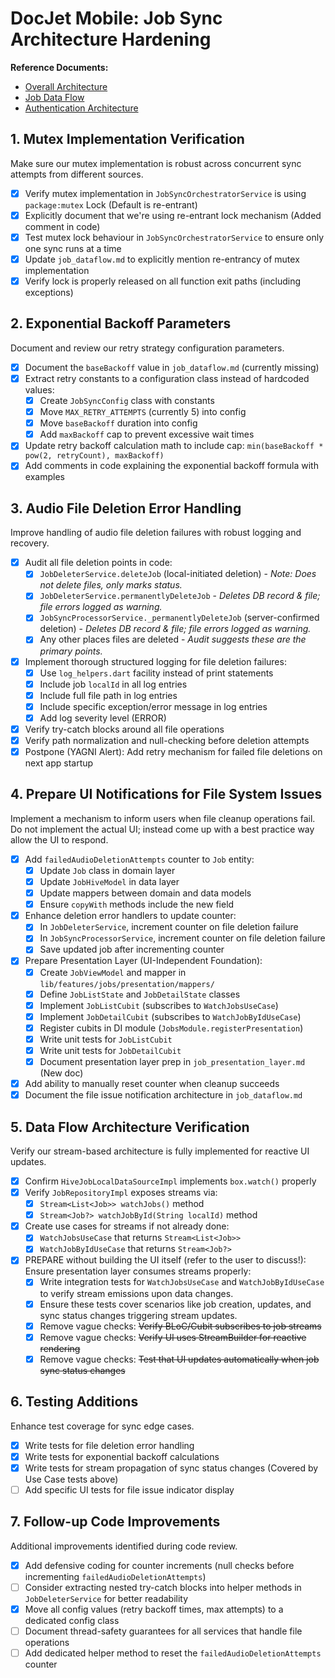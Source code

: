 # DocJet Mobile: Job Sync Architecture Hardening

**Reference Documents:**
- [Overall Architecture](docs/current/architecture.md)
- [Job Data Flow](docs/current/job_dataflow.md)
- [Authentication Architecture](docs/current/auth_architecture.md)

## 1. Mutex Implementation Verification
Make sure our mutex implementation is robust across concurrent sync attempts from different sources.

- [X] Verify mutex implementation in `JobSyncOrchestratorService` is using `package:mutex` Lock (Default is re-entrant)
- [X] Explicitly document that we're using re-entrant lock mechanism (Added comment in code)
- [X] Test mutex lock behaviour in `JobSyncOrchestratorService` to ensure only one sync runs at a time
- [X] Update `job_dataflow.md` to explicitly mention re-entrancy of mutex implementation
- [X] Verify lock is properly released on all function exit paths (including exceptions)

## 2. Exponential Backoff Parameters
Document and review our retry strategy configuration parameters.

- [X] Document the `baseBackoff` value in `job_dataflow.md` (currently missing)
- [X] Extract retry constants to a configuration class instead of hardcoded values:
  - [X] Create `JobSyncConfig` class with constants
  - [X] Move `MAX_RETRY_ATTEMPTS` (currently 5) into config
  - [X] Move `baseBackoff` duration into config
  - [X] Add `maxBackoff` cap to prevent excessive wait times
- [X] Update retry backoff calculation math to include cap: `min(baseBackoff * pow(2, retryCount), maxBackoff)`
- [X] Add comments in code explaining the exponential backoff formula with examples

## 3. Audio File Deletion Error Handling
Improve handling of audio file deletion failures with robust logging and recovery.

- [X] Audit all file deletion points in code:
  - [X] `JobDeleterService.deleteJob` (local-initiated deletion) - *Note: Does not delete files, only marks status.*
  - [X] `JobDeleterService.permanentlyDeleteJob` - *Deletes DB record & file; file errors logged as warning.*
  - [X] `JobSyncProcessorService._permanentlyDeleteJob` (server-confirmed deletion) - *Deletes DB record & file; file errors logged as warning.*
  - [X] Any other places files are deleted - *Audit suggests these are the primary points.*
- [X] Implement thorough structured logging for file deletion failures:
  - [X] Use `log_helpers.dart` facility instead of print statements
  - [X] Include job `localId` in all log entries
  - [X] Include full file path in log entries
  - [X] Include specific exception/error message in log entries
  - [X] Add log severity level (ERROR)
- [X] Verify try-catch blocks around all file operations
- [X] Verify path normalization and null-checking before deletion attempts
- [X] Postpone (YAGNI Alert): Add retry mechanism for failed file deletions on next app startup

## 4. Prepare UI Notifications for File System Issues
Implement a mechanism to inform users when file cleanup operations fail. Do not implement the actual UI; instead come up with a best practice way allow the UI to respond.

- [X] Add `failedAudioDeletionAttempts` counter to `Job` entity:
  - [X] Update `Job` class in domain layer
  - [X] Update `JobHiveModel` in data layer
  - [X] Update mappers between domain and data models
  - [X] Ensure `copyWith` methods include the new field
- [X] Enhance deletion error handlers to update counter:
  - [X] In `JobDeleterService`, increment counter on file deletion failure
  - [X] In `JobSyncProcessorService`, increment counter on file deletion failure
  - [X] Save updated job after incrementing counter
- [X] Prepare Presentation Layer (UI-Independent Foundation):
  - [X] Create `JobViewModel` and mapper in `lib/features/jobs/presentation/mappers/`
  - [X] Define `JobListState` and `JobDetailState` classes
  - [X] Implement `JobListCubit` (subscribes to `WatchJobsUseCase`)
  - [X] Implement `JobDetailCubit` (subscribes to `WatchJobByIdUseCase`)
  - [X] Register cubits in DI module (`JobsModule.registerPresentation`)
  - [X] Write unit tests for `JobListCubit`
  - [X] Write unit tests for `JobDetailCubit`
  - [x] Document presentation layer prep in `job_presentation_layer.md` (New doc)
- [X] Add ability to manually reset counter when cleanup succeeds
- [X] Document the file issue notification architecture in `job_dataflow.md`

## 5. Data Flow Architecture Verification
Verify our stream-based architecture is fully implemented for reactive UI updates.

- [X] Confirm `HiveJobLocalDataSourceImpl` implements `box.watch()` properly
- [X] Verify `JobRepositoryImpl` exposes streams via:
  - [X] `Stream<List<Job>> watchJobs()` method
  - [X] `Stream<Job?> watchJobById(String localId)` method
- [X] Create use cases for streams if not already done:
  - [X] `WatchJobsUseCase` that returns `Stream<List<Job>>`
  - [X] `WatchJobByIdUseCase` that returns `Stream<Job?>`
- [X] PREPARE without building the UI itself (refer to the user to discuss!): 
      Ensure presentation layer consumes streams properly:
  - [X] Write integration tests for `WatchJobsUseCase` and `WatchJobByIdUseCase` to verify stream emissions upon data changes.
  - [X] Ensure these tests cover scenarios like job creation, updates, and sync status changes triggering stream updates.
  - [X] Remove vague checks: ~~Verify BLoC/Cubit subscribes to job streams~~
  - [X] Remove vague checks: ~~Verify UI uses StreamBuilder for reactive rendering~~
  - [X] Remove vague checks: ~~Test that UI updates automatically when job sync status changes~~

## 6. Testing Additions
Enhance test coverage for sync edge cases.

- [X] Write tests for file deletion error handling
- [X] Write tests for exponential backoff calculations
- [X] Write tests for stream propagation of sync status changes (Covered by Use Case tests above)
- [ ] Add specific UI tests for file issue indicator display 

## 7. Follow-up Code Improvements
Additional improvements identified during code review.

- [X] Add defensive coding for counter increments (null checks before incrementing `failedAudioDeletionAttempts`)
- [ ] Consider extracting nested try-catch blocks into helper methods in `JobDeleterService` for better readability
- [X] Move all config values (retry backoff times, max attempts) to a dedicated config class
- [ ] Document thread-safety guarantees for all services that handle file operations
- [ ] Add dedicated helper method to reset the `failedAudioDeletionAttempts` counter 